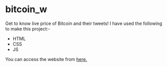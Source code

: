 # bitcoin_w

Get to know live price of Bitcoin and their tweets!
I have used the following to make this project:-
- HTML
- CSS
- JS

You can access the website from [here.](http://peace0907.me/bitcoin_w/)
